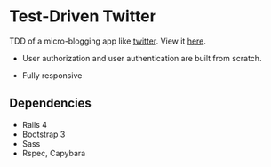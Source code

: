 Test-Driven Twitter
===================
TDD of a micro-blogging app like [twitter](https://twitter.com/thedanbender).
View it [here](https://tdd-twitter.herokuapp.com/).

* User authorization and user authentication are built from scratch.

* Fully responsive

## Dependencies
* Rails 4
* Bootstrap 3
* Sass
* Rspec, Capybara